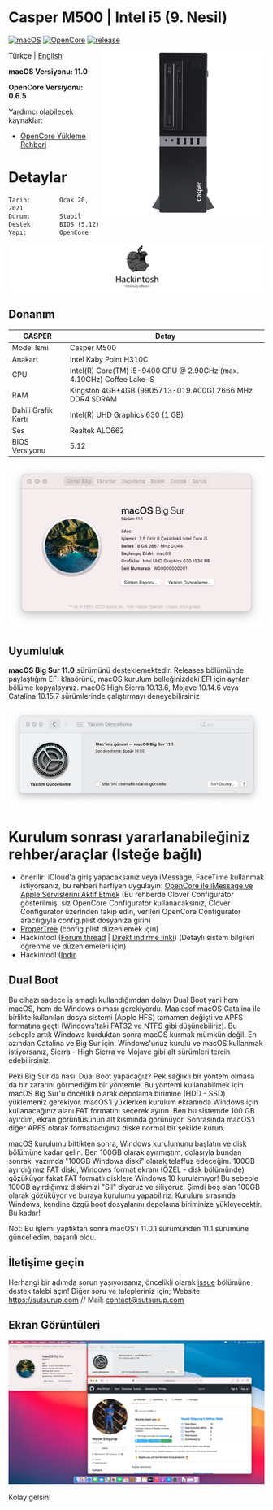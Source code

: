 # Casper M500  | Intel i5 (9. Nesil)

[![macOS](https://img.shields.io/badge/macOS-11.0-orange)](https://www.apple.com/tr/macos/big-sur/)
[![OpenCore](https://img.shields.io/badge/OpenCore-0.6.5-9cf)](https://github.com/acidanthera/OpenCorePkg)
[![release](https://img.shields.io/badge/indir-son%20sürüm-blue.svg)](https://github.com/sutsurup/CASPER-M500-Hackintosh/releases)

<img align="right" src="Images/casper.png" alt="Casper">

Türkçe | [English](https://github.com/sutsurup/MONSTER-Hackintosh/blob/master/README_EN.md)

**macOS Versiyonu: 11.0**

**OpenCore Versiyonu: 0.6.5**


Yardımcı olabilecek kaynaklar: 

- [OpenCore Yükleme Rehberi](https://dortania.github.io/OpenCore-Install-Guide)


# Detaylar

    Tarih:        Ocak 20, 2021
    Durum:        Stabil
    Destek:       BIOS (5.12)
    Yapı:         OpenCore

![](Images/Hackintosh.png)

## Donanım

| **CASPER** | Detay                                                  |
| ------------------- | ------------------------------------------- |
| Model Ismi      | Casper M500      |
| Anakart           | 	Intel Kaby Point H310C     |
| CPU              | Intel(R) Core(TM) i5-9400 CPU @ 2.90GHz (max. 4.10GHz) Coffee Lake-S              |
| RAM           | Kingston 4GB+4GB (9905713-019.A00G) 2666 MHz DDR4 SDRAM   |
| Dahili Grafik Kartı | Intel(R) UHD Graphics 630 (1 GB)                     |
| Ses       | Realtek ALC662                        |
| BIOS Versiyonu      | 5.12                   |

![](Screenshots/info.png)

## Uyumluluk
**macOS Big Sur 11.0** sürümünü desteklemektedir.
Releases bölümünde paylaştığım EFI klasörünü, macOS kurulum belleğinizdeki EFI için ayrılan bölüme kopyalayınız.
macOS High Sierra 10.13.6, Mojave 10.14.6 veya Catalina 10.15.7 sürümlerinde çalıştırmayı deneyebilirsiniz

![](Screenshots/update.png)

# Kurulum sonrası yararlanabileğiniz rehber/araçlar (Isteğe bağlı)
* önerilir: iCloud'a giriş yapacaksanız veya iMessage, FaceTime kullanmak istiyorsanız, bu rehberi harfiyen uygulayın: [OpenCore ile iMessage ve Apple Servislerini Aktif Etmek](https://osxinfo.net/konu/opencore-ile-imessage-ve-apple-servislerini-aktif-etmek.16297/) (Bu rehberde Clover Configurator gösterilmiş, siz OpenCore Configurator kullanacaksınız, Clover Configurator üzerinden takip edin, verileri OpenCore Configurator aracılığıyla config.plist dosyanıza girin)
* [ProperTree](https://osxinfo.net/konu/propertree-opencore-bootloader-icin-config-duzenleyici.12919/) (config.plist düzenlemek için)
* Hackintool ([Forum thread](https://www.insanelymac.com/forum/topic/335018-hackintool-v286/) | [Direkt indirme linki](http://headsoft.com.au/download/mac/Hackintool.zip)) (Detaylı sistem bilgileri öğrenme ve düzenlemeleri için)
* Hackintool ([Indir](https://github.com/headkaze/Hackintool/releases/tag/3.5.3)

## Dual Boot
Bu cihazı sadece iş amaçlı kullandığımdan dolayı Dual Boot yani hem macOS, hem de Windows olması gerekiyordu. Maalesef macOS Catalina ile birlikte kullanılan dosya sistemi (Apple HFS) tamamen değişti ve APFS formatına geçti (Windows'taki FAT32 ve NTFS gibi düşünebiliriz). Bu sebeple artık Windows kurduktan sonra macOS kurmak mümkün değil. En azından Catalina ve Big Sur için. Windows'unuz kurulu ve macOS kullanmak istiyorsanız, Sierra - High Sierra ve Mojave gibi alt sürümleri tercih edebilirsiniz.

Peki Big Sur'da nasıl Dual Boot yapacağız? Pek sağlıklı bir yöntem olmasa da bir zararını görmediğim bir yöntemle. Bu yöntemi kullanabilmek için macOS Big Sur'u öncelikli olarak depolama birimine (HDD - SSD) yüklemeniz gerekiyor. macOS'i yüklerken kurulum ekranında Windows için kullanacağınız alanı FAT formatını seçerek ayırın. Ben bu sistemde 100 GB ayırdım, ekran görüntüsünün alt kısmında görünüyor. Sonrasında macOS'i diğer APFS olarak formatladığınız diske normal bir şekilde kurun.

macOS kurulumu bittikten sonra, Windows kurulumunu başlatın ve disk bölümüne kadar gelin. Ben 100GB olarak ayırmıştım, dolasıyla bundan sonraki yazımda "100GB Windows diski" olarak telaffuz edeceğim. 100GB ayırdığımız FAT diski, Windows format ekranı (ÖZEL - disk bölümünde) gözüküyor fakat FAT formatlı disklere Windows 10 kurulamıyor! Bu sebeple 100GB ayırdığımız diskimizi "Sil" diyoruz ve siliyoruz. Şimdi boş alan 100GB olarak gözüküyor ve buraya kurulumu yapabiliriz. Kurulum sırasında Windows, kendine özgü boot dosyalarını depolama biriminize yükleyecektir. Bu kadar!

Not: Bu işlemi yaptıktan sonra macOS'i 11.0.1 sürümünden 11.1 sürümüne güncelledim, başarılı oldu.

## İletişime geçin
Herhangi bir adımda sorun yaşıyorsanız, öncelikli olarak [issue](https://github.com/sutsurup/CASPER-M500-Hackintosh/issues) bölümüne destek talebi açın! Diğer soru ve talepleriniz için; Website: https://sutsurup.com // Mail: [contact@sutsurup.com](contact@sutsurup.com)

## Ekran Görüntüleri
![](Screenshots/BigSur.png)

</details>

Kolay gelsin!
